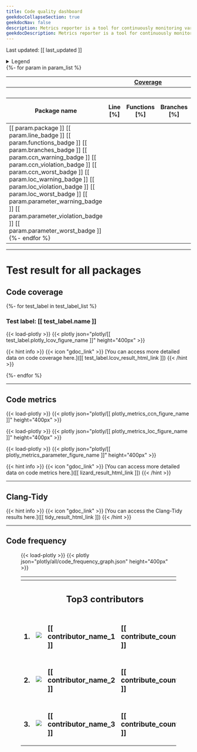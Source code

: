 ```yaml
---
title: Code quality dashboard
geekdocCollapseSection: true
geekdocNav: false
description: Metrics reporter is a tool for continuously monitoring various software metrics. For more information, please visit https://github.com/tier4/ros-metrics-reporter .
geekdocDescription: Metrics reporter is a tool for continuously monitoring various software metrics. For more information, please visit https://github.com/tier4/ros-metrics-reporter .
---
```


Last updated: [[ last_updated ]]

<details><summary>Legend</summary><div>

### Code coverage

<span class="LegendNA" title="Coverage rates are not available">N/A</span>
<span class="LegendLo" title="Coverage rates below [[ coverage_med ]] % are classified as low">low: &lt; [[ coverage_med ]] %</span>
<span class="LegendMed" title="Coverage rates between [[ coverage_med ]] % and [[ coverage_hi ]] % are classified as medium">medium: &gt;= [[ coverage_med ]] %</span>
<span class="LegendHi" title="Coverage rates of [[ coverage_hi ]] % and more are classified as high">high: &gt;= [[ coverage_hi ]] %</span>

### Code metrics

* CCN (Cyclomatic Complexity Number)  
<span class="LegendLo" title="Metrics rates below [[ ccn_recommendation ]] are classified as low">low: &lt; [[ ccn_recommendation ]]</span>
<span class="LegendMed" title="Metrics rates between [[ ccn_recommendation ]] and [[ ccn_threshold ]] are classified as medium">medium: &gt;= [[ ccn_recommendation ]]</span>
<span class="LegendHi" title="Metrics rates of [[ ccn_threshold ]] and more are classified as high">high: &gt;= [[ ccn_threshold ]]</span>

* LOC (Lines of Code)  
<span class="LegendLo" title="Metrics rates below [[ loc_recommendation ]] are classified as low">low: &lt; [[ loc_recommendation ]]</span>
<span class="LegendMed" title="Metrics rates between [[ loc_recommendation ]] and [[ loc_threshold ]] are classified as medium">medium: &gt;= [[ loc_recommendation ]]</span>
<span class="LegendHi" title="Metrics rates of [[ loc_threshold ]] and more are classified as high">high: &gt;= [[ loc_threshold ]]</span>

* Parameter count  
<span class="LegendLo" title="Metrics rates below [[ parameter_recommendation ]] are classified as low">low: &lt; [[ parameter_recommendation ]]</span>
<span class="LegendMed" title="Metrics rates between [[ parameter_recommendation ]] and [[ parameter_threshold ]] are classified as medium">medium: &gt;= [[ parameter_recommendation ]]</span>
<span class="LegendHi" title="Metrics rates of [[ parameter_threshold ]] and more are classified as high">high: &gt;= [[ parameter_threshold ]]</span>

</div></details>

<div class="wrapped">
<table>
<thead>
<tr><th></th><th colspan="3" title="Test coverage is a measure used to describe the degree to which the source code of a program is executed when a particular test suite runs."><a href="https://www.bullseye.com/coverage.html" target="_blank" rel="noopener noreferrer"> Coverage </a></th><th colspan="9" title="A software metric is a standard of measure of a degree to which a software system or process possesses some property."> Metrics </th>
<tr><th></th><th colspan="3"></th><th colspan="3" title="Cyclomatic Complexity Number"><a href="https://en.wikipedia.org/wiki/Cyclomatic_complexity" target="_blank" rel="noopener noreferrer"> CCN </a></th><th colspan="3" title="Lines of Code"> LOC </th><th colspan="3" title="Parameter count"> Parameter </th>
<tr><th> Package name <th> Line [%] <th> Functions [%] <th> Branches [%] <th title="The number of functions that exceed the recommended value of the metrics."> Over recommended value <th title="The number of functions that exceed the threshold value of the metrics."> Over required value <th title="This is the worst value of the metrics measurements."> Worst value <th title="The number of functions that exceed the recommended value of the metrics."> Over recommended value <th title="The number of functions that exceed the threshold value of the metrics."> Over required value <th title="This is the worst value of the metrics measurements."> Worst value <th title="The number of functions that exceed the recommended value of the metrics."> Over recommended value <th title="The number of functions that exceed the threshold value of the metrics."> Over required value <th title="This is the worst value of the metrics measurements."> Worst value
</thead>
<tbody>
{%- for param in param_list %}
<tr><td> [[ param.package ]] [[ param.line_badge ]] [[ param.functions_badge ]] [[ param.branches_badge ]] [[ param.ccn_warning_badge ]] [[ param.ccn_violation_badge ]] [[ param.ccn_worst_badge ]] [[ param.loc_warning_badge ]] [[ param.loc_violation_badge ]] [[ param.loc_worst_badge ]] [[ param.parameter_warning_badge ]] [[ param.parameter_violation_badge ]] [[ param.parameter_worst_badge ]]
{%- endfor %}
</tbody>
</table>
</div>

---

# Test result for all packages

## Code coverage

{%- for test_label in test_label_list %}

### Test label: [[ test_label.name ]]

{{< load-plotly >}}
{{< plotly json="plotly/[[ test_label.plotly_lcov_figure_name ]]" height="400px" >}}

{{< hint info >}}
{{< icon "gdoc_link" >}} [You can access more detailed data on code coverage here.]([[ test_label.lcov_result_html_link ]])
{{< /hint >}}

{%- endfor %}

---

## Code metrics

{{< load-plotly >}}
{{< plotly json="plotly/[[ plotly_metrics_ccn_figure_name ]]" height="400px" >}}

{{< load-plotly >}}
{{< plotly json="plotly/[[ plotly_metrics_loc_figure_name ]]" height="400px" >}}

{{< load-plotly >}}
{{< plotly json="plotly/[[ plotly_metrics_parameter_figure_name ]]" height="400px" >}}

{{< hint info >}}
{{< icon "gdoc_link" >}} [You can access more detailed data on code metrics here.]([[ lizard_result_html_link ]])
{{< /hint >}}

---

## Clang-Tidy

{{< hint info >}}
{{< icon "gdoc_link" >}} [You can access the Clang-Tidy results here.]([[ tidy_result_html_link ]])
{{< /hint >}}

---

## Code frequency

<figure class="activity">

<div class="activity-graph">

{{< load-plotly >}}
{{< plotly json="plotly/all/code_frequency_graph.json" height="400px" >}}

</div>
<div class="activity-user">
<table>
<tr><th colspan="4"></th></tr>
<tr><th colspan="4"><h2>Top3 contributors</h2></th></tr>
<tr>
<td><h3>1.</h3></td>
<td class="avatar"><img class="avatar-image" src="[[ contributor_avatar_1 ]]"/></td>
<td><h3>[[ contributor_name_1 ]]</h3></td>
<td><h3>[[ contribute_count_1 ]]</h3></td>
</tr>
<tr>
<td><h3>2.</h3></td>
<td class="avatar"><img class="avatar-image" src="[[ contributor_avatar_2 ]]"/></td>
<td><h3>[[ contributor_name_2 ]]</h3></td>
<td><h3>[[ contribute_count_2 ]]</h3></td>
</tr>
<tr>
<td><h3>3.</h3></td>
<td class="avatar"><img class="avatar-image" src="[[ contributor_avatar_3 ]]"/></td>
<td><h3>[[ contributor_name_3 ]]</h3></td>
<td><h3>[[ contribute_count_3 ]]</h3></td>
</tr>
</table>
</div>
</div>
